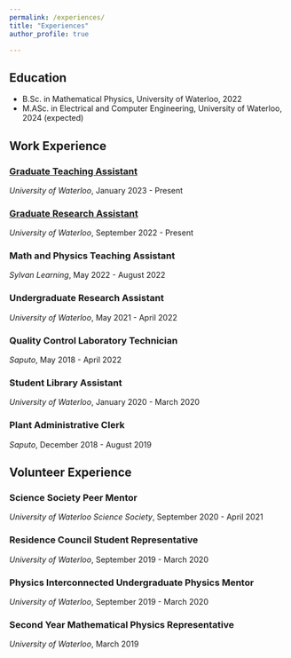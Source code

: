 ```yaml
---
permalink: /experiences/
title: "Experiences"
author_profile: true

---
```


## Education
- B.Sc. in Mathematical Physics, University of Waterloo, 2022
- M.ASc. in Electrical and Computer Engineering, University of Waterloo, 2024 (expected)

## Work Experience

### [Graduate Teaching Assistant](/teaching/)
*University of Waterloo*, January 2023 - Present

### [Graduate Research Assistant](/graduate/)
*University of Waterloo*, September 2022 - Present

### Math and Physics Teaching Assistant
*Sylvan Learning*, May 2022 - August 2022

### Undergraduate Research Assistant
*University of Waterloo*, May 2021 - April 2022

### Quality Control Laboratory Technician
*Saputo*, May 2018 - April 2022

### Student Library Assistant
*University of Waterloo*, January 2020 - March 2020

### Plant Administrative Clerk
*Saputo*, December 2018 - August 2019

## Volunteer Experience

### Science Society Peer Mentor
*University of Waterloo Science Society*, September 2020 - April 2021

### Residence Council Student Representative
*University of Waterloo*, September 2019 - March 2020

### Physics Interconnected Undergraduate Physics Mentor
*University of Waterloo*, September 2019 - March 2020

### Second Year Mathematical Physics Representative
*University of Waterloo*, March 2019
